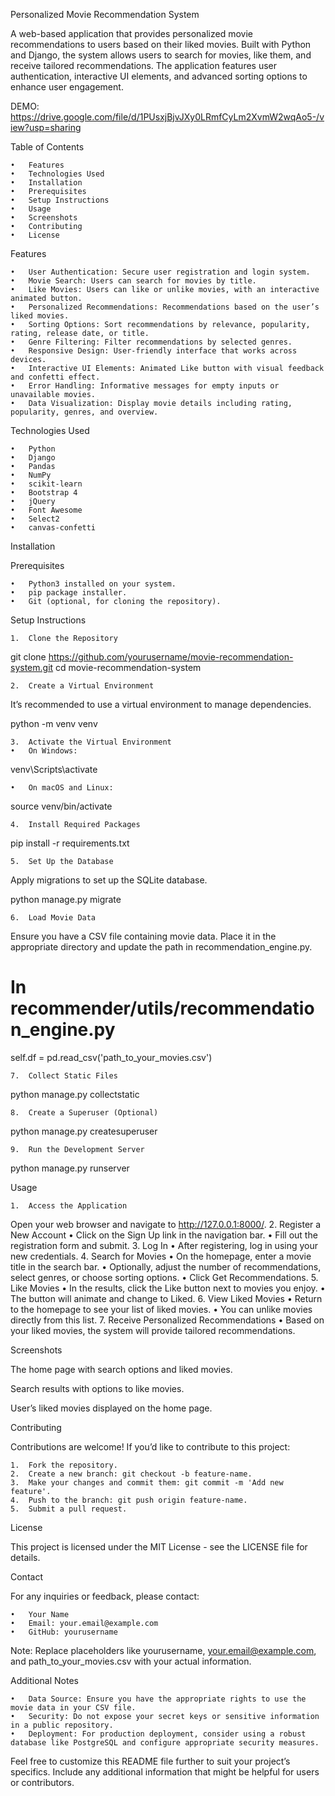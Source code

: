 Personalized Movie Recommendation System

A web-based application that provides personalized movie recommendations to users based on their liked movies. Built with Python and Django, the system allows users to search for movies, like them, and receive tailored recommendations. The application features user authentication, interactive UI elements, and advanced sorting options to enhance user engagement.

DEMO: https://drive.google.com/file/d/1PUsxjBjvJXy0LRmfCyLm2XvmW2wqAo5-/view?usp=sharing

Table of Contents

	•	Features
	•	Technologies Used
	•	Installation
	•	Prerequisites
	•	Setup Instructions
	•	Usage
	•	Screenshots
	•	Contributing
	•	License

Features

	•	User Authentication: Secure user registration and login system.
	•	Movie Search: Users can search for movies by title.
	•	Like Movies: Users can like or unlike movies, with an interactive animated button.
	•	Personalized Recommendations: Recommendations based on the user’s liked movies.
	•	Sorting Options: Sort recommendations by relevance, popularity, rating, release date, or title.
	•	Genre Filtering: Filter recommendations by selected genres.
	•	Responsive Design: User-friendly interface that works across devices.
	•	Interactive UI Elements: Animated Like button with visual feedback and confetti effect.
	•	Error Handling: Informative messages for empty inputs or unavailable movies.
	•	Data Visualization: Display movie details including rating, popularity, genres, and overview.

Technologies Used

	•	Python 
	•	Django 
	•	Pandas
	•	NumPy
	•	scikit-learn
	•	Bootstrap 4
	•	jQuery
	•	Font Awesome
	•	Select2
	•	canvas-confetti

Installation

Prerequisites

	•	Python3 installed on your system.
	•	pip package installer.
	•	Git (optional, for cloning the repository).

Setup Instructions

	1.	Clone the Repository

git clone https://github.com/yourusername/movie-recommendation-system.git
cd movie-recommendation-system


	2.	Create a Virtual Environment
It’s recommended to use a virtual environment to manage dependencies.

python -m venv venv


	3.	Activate the Virtual Environment
	•	On Windows:

venv\Scripts\activate


	•	On macOS and Linux:

source venv/bin/activate


	4.	Install Required Packages

pip install -r requirements.txt


	5.	Set Up the Database
Apply migrations to set up the SQLite database.

python manage.py migrate


	6.	Load Movie Data
Ensure you have a CSV file containing movie data. Place it in the appropriate directory and update the path in recommendation_engine.py.

# In recommender/utils/recommendation_engine.py
self.df = pd.read_csv('path_to_your_movies.csv')


	7.	Collect Static Files

python manage.py collectstatic


	8.	Create a Superuser (Optional)

python manage.py createsuperuser


	9.	Run the Development Server

python manage.py runserver



Usage

	1.	Access the Application
Open your web browser and navigate to http://127.0.0.1:8000/.
	2.	Register a New Account
	•	Click on the Sign Up link in the navigation bar.
	•	Fill out the registration form and submit.
	3.	Log In
	•	After registering, log in using your new credentials.
	4.	Search for Movies
	•	On the homepage, enter a movie title in the search bar.
	•	Optionally, adjust the number of recommendations, select genres, or choose sorting options.
	•	Click Get Recommendations.
	5.	Like Movies
	•	In the results, click the Like button next to movies you enjoy.
	•	The button will animate and change to Liked.
	6.	View Liked Movies
	•	Return to the homepage to see your list of liked movies.
	•	You can unlike movies directly from this list.
	7.	Receive Personalized Recommendations
	•	Based on your liked movies, the system will provide tailored recommendations.

Screenshots

The home page with search options and liked movies.

Search results with options to like movies.

User’s liked movies displayed on the home page.

Contributing

Contributions are welcome! If you’d like to contribute to this project:

	1.	Fork the repository.
	2.	Create a new branch: git checkout -b feature-name.
	3.	Make your changes and commit them: git commit -m 'Add new feature'.
	4.	Push to the branch: git push origin feature-name.
	5.	Submit a pull request.

License

This project is licensed under the MIT License - see the LICENSE file for details.

Contact

For any inquiries or feedback, please contact:

	•	Your Name
	•	Email: your.email@example.com
	•	GitHub: yourusername

Note: Replace placeholders like yourusername, your.email@example.com, and path_to_your_movies.csv with your actual information.

Additional Notes

	•	Data Source: Ensure you have the appropriate rights to use the movie data in your CSV file.
	•	Security: Do not expose your secret keys or sensitive information in a public repository.
	•	Deployment: For production deployment, consider using a robust database like PostgreSQL and configure appropriate security measures.

Feel free to customize this README file further to suit your project’s specifics. Include any additional information that might be helpful for users or contributors.
